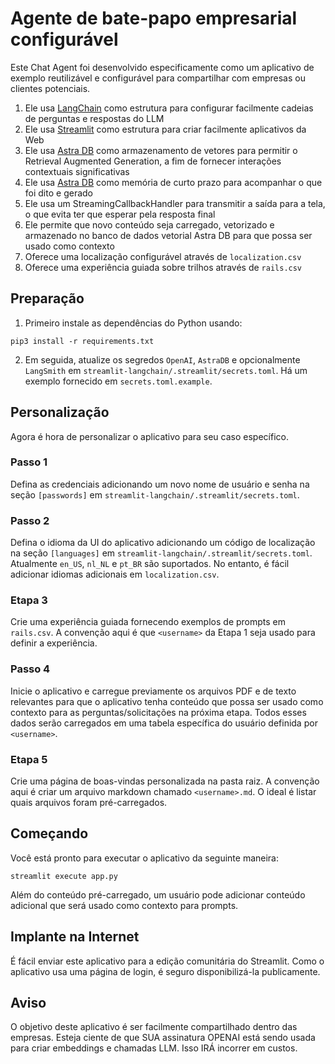 # Agente de bate-papo empresarial configurável
Este Chat Agent foi desenvolvido especificamente como um aplicativo de exemplo reutilizável e configurável para compartilhar com empresas ou clientes potenciais.

1. Ele usa [LangChain](https://www.langchain.com/) como estrutura para configurar facilmente cadeias de perguntas e respostas do LLM
2. Ele usa [Streamlit](https://streamlit.io/) como estrutura para criar facilmente aplicativos da Web
3. Ele usa [Astra DB](https://astra.datastax.com/) como armazenamento de vetores para permitir o Retrieval Augmented Generation, a fim de fornecer interações contextuais significativas
4. Ele usa [Astra DB](https://astra.datastax.com/) como memória de curto prazo para acompanhar o que foi dito e gerado
5. Ele usa um StreamingCallbackHandler para transmitir a saída para a tela, o que evita ter que esperar pela resposta final
6. Ele permite que novo conteúdo seja carregado, vetorizado e armazenado no banco de dados vetorial Astra DB para que possa ser usado como contexto
7. Oferece uma localização configurável através de `localization.csv`
8. Oferece uma experiência guiada sobre trilhos através de `rails.csv`

## Preparação
1. Primeiro instale as dependências do Python usando:
```
pip3 install -r requirements.txt
```
2. Em seguida, atualize os segredos `OpenAI`, `AstraDB` e opcionalmente `LangSmith` em `streamlit-langchain/.streamlit/secrets.toml`. Há um exemplo fornecido em `secrets.toml.example`.

## Personalização

Agora é hora de personalizar o aplicativo para seu caso específico.

### Passo 1
Defina as credenciais adicionando um novo nome de usuário e senha na seção `[passwords]` em `streamlit-langchain/.streamlit/secrets.toml`.
### Passo 2
Defina o idioma da UI do aplicativo adicionando um código de localização na seção `[languages]` em `streamlit-langchain/.streamlit/secrets.toml`. Atualmente `en_US`, `nl_NL` e `pt_BR` são suportados. No entanto, é fácil adicionar idiomas adicionais em `localization.csv`.
### Etapa 3
Crie uma experiência guiada fornecendo exemplos de prompts em `rails.csv`. A convenção aqui é que `<username>` da Etapa 1 seja usado para definir a experiência.
### Passo 4
Inicie o aplicativo e carregue previamente os arquivos PDF e de texto relevantes para que o aplicativo tenha conteúdo que possa ser usado como contexto para as perguntas/solicitações na próxima etapa. Todos esses dados serão carregados em uma tabela específica do usuário definida por `<username>`.
### Etapa 5
Crie uma página de boas-vindas personalizada na pasta raiz. A convenção aqui é criar um arquivo markdown chamado `<username>.md`. O ideal é listar quais arquivos foram pré-carregados.

## Começando
Você está pronto para executar o aplicativo da seguinte maneira:
```
streamlit execute app.py
```
Além do conteúdo pré-carregado, um usuário pode adicionar conteúdo adicional que será usado como contexto para prompts.

## Implante na Internet
É fácil enviar este aplicativo para a edição comunitária do Streamlit. Como o aplicativo usa uma página de login, é seguro disponibilizá-la publicamente.

## Aviso
O objetivo deste aplicativo é ser facilmente compartilhado dentro das empresas. Esteja ciente de que SUA assinatura OPENAI está sendo usada para criar embeddings e chamadas LLM. Isso IRÁ incorrer em custos.
